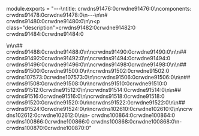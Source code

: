 module.exports = "---\ntitle: crwdns91476:0crwdne91476:0\ncomponents: crwdns91478:0crwdne91478:0\n---\n\n# crwdns91480:0crwdne91480:0\n\n<p class=\"description\">crwdns91482:0crwdne91482:0 crwdns91484:0crwdne91484:0</p>\n\n## crwdns91488:0crwdne91488:0\n\ncrwdns91490:0crwdne91490:0\n\n## crwdns91492:0crwdne91492:0\n\ncrwdns91494:0crwdne91494:0 crwdns91496:0crwdne91496:0\n\ncrwdns91498:0crwdne91498:0\n\n## crwdns91500:0crwdne91500:0\n\ncrwdns91502:0crwdne91502:0 crwdns107573:0crwdne107573:0\n\ncrwdns91506:0crwdne91506:0\n\n## crwdns91508:0crwdne91508:0\n\ncrwdns91510:0crwdne91510:0 crwdns91512:0crwdne91512:0\n\ncrwdns91514:0crwdne91514:0\n\n## crwdns91516:0crwdne91516:0\n\ncrwdns91518:0crwdne91518:0 crwdns91520:0crwdne91520:0\n\ncrwdns91522:0crwdne91522:0\n\n## crwdns91524:0crwdne91524:0\n\ncrwdns102610:0crwdne102610:0\n\ncrwdns102612:0crwdne102612:0\n\n- crwdns100864:0crwdne100864:0 crwdns100866:0crwdne100866:0 crwdns100868:0crwdne100868:0\n- crwdns100870:0crwdne100870:0"